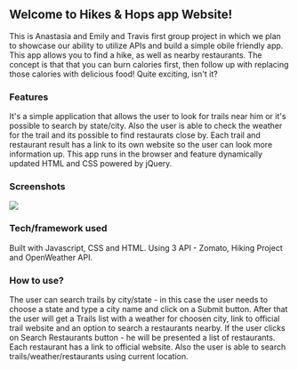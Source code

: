 ## Welcome to Hikes & Hops app Website!

This is Anastasia and Emily and Travis first group project in which we plan to showcase our ability to utilize APIs and build a simple obile friendly app.
This app allows you to find a hike, as well as nearby restaurants. The concept is that that you can burn calories first, then follow up with replacing those calories with delicious food! Quite exciting, isn't it?

### Features

It's a simple application that allows the user to look for trails near him or it's possible to search by state/city. Also the user is able to check the weather for the trail and its possible to find restaurats close by. Each trail and restaurant result has a link to its own website so the user can look more information up. This app runs in the browser and feature dynamically updated HTML and CSS powered by jQuery.

### Screenshots

<img src=“./assets/images/screen.png”>

### Tech/framework used

Built with Javascript, CSS and HTML. Using 3 API - Zomato, Hiking Project and OpenWeather API.

### How to use?

The user can search trails by city/state - in this case the user needs to choose a state and type a city name and click on a Submit button. After that the user will get a Trails list with a weather for choosen city, link to official trail website and an option to search a restaurants nearby. If the user clicks on Search Restaurants button - he will be presented a list of restaurants. Each restaurant has a link to official website. Also the user is able to search trails/weather/restaurants using current location.
